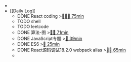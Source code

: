 -
- [[Daily Log]]
	- DONE React coding >[🍅🍅🍅 75min](#agenda-pomo://?t=f-1686829618868-1500%2Cf-1686840111529-1500%2Cf-1686844504048-1500)
	- TODO shell
	- TODO leetcode
	- DONE 算法-图 >[🍅🍅 71min](#agenda-pomo://?t=f-1686805297747-1500%2Cf-1686807182519-1500%2Cp-1686811438089-1250)
	- DONE JavaScript专题 >[🍅 39min](#agenda-pomo://?t=f-1686813865537-1500%2Cp-1686816276627-803)
	- DONE ES6 >[🍅 25min](#agenda-pomo://?t=f-1686818275685-1500)
	- DONE React源码调试18.2.0 webpack alias >[🍅🍅 65min](#agenda-pomo://?t=f-1686820256988-2400%2Cf-1686824891690-1500)
	-